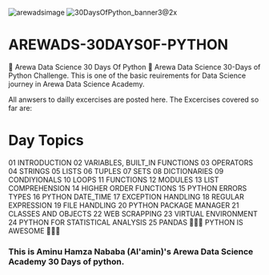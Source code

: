 ![arewadsimage](https://user-images.githubusercontent.com/70522655/224043857-e2140757-8835-4bdf-b06d-212029069561.png)
![30DaysOfPython_banner3@2x](https://user-images.githubusercontent.com/70522655/223013309-ba53e7c5-99ca-43fd-9007-0ed493c4dc89.png)

# AREWADS-30DAYS0F-PYTHON
🐍 Arewa Data Science 30 Days Of Python 🐍
Arewa Data Science 30-Days of Python Challenge. This is one of the basic reuirements for Data Science journey in Arewa Data Science Academy.

All anwsers to dailly excercises are posted here. The Excercises covered so far are:

# Day	Topics
01	INTRODUCTION
02	VARIABLES, BUILT_IN FUNCTIONS
03	OPERATORS
04	STRINGS
05	LISTS
06	TUPLES
07	SETS
08	DICTIONARIES
09	CONDIYIONALS
10	LOOPS
11	FUNCTIONS
12	MODULES
13	LIST COMPREHENSION
14	HIGHER ORDER FUNCTIONS
15	PYTHON ERRORS TYPES
16	PYTHON DATE_TIME
17	EXCEPTION HANDLING
18	REGULAR EXPRESSION
19	FILE HANDLING
20	PYTHON PACKAGE MANAGER
21	CLASSES AND OBJECTS
22	WEB SCRAPPING
23	VIRTUAL ENVIRONMENT
24	PYTHON FOR STATISTICAL ANALYSIS
25	PANDAS
👨‍💻🐍 PYTHON IS AWESOME 🐍👨‍💻
### This is Aminu Hamza Nababa (Al'amin)'s Arewa Data Science Academy 30  Days of python.
